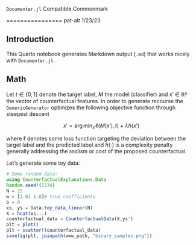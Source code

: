 `Documenter.jl` Compatible Commonmark

================
pat-alt
1/23/23

## Introduction

This Quarto notebook generates Markdown output (`.md`) that works nicely with `Documenter.jl`.

## Math

Let $t\in\{0,1\}$ denote the target label, $M$ the model (classifier) and x′ ∈ ℝᴰ the vector of counterfactual features. In order to generate recourse the `GenericGenerator` optimizes the following objective function through steepest descent

``` math
x\prime = \arg \min_{x\prime}  \ell(M(x\prime),t) + \lambda h(x\prime)
```

where $\ell$ denotes some loss function targeting the deviation between the target label and the predicted label and $h(\cdot)$ is a complexity penalty generally addressing the *realism* or *cost* of the proposed counterfactual.

Let’s generate some toy data:

``` julia
# Some random data:
using CounterfactualExplanations.Data
Random.seed!(1234)
N = 25
w = [1.01 1.0]# true coefficients
b = 0
xs, ys = Data.toy_data_linear(N)
X = hcat(xs...)
counterfactual_data = CounterfactualData(X,ys')
plt = plot()
plt = scatter!(counterfactual_data)
savefig(plt, joinpath(www_path, "binary_samples.png"))
```
